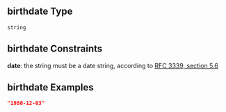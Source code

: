 ## birthdate Type

`string`

## birthdate Constraints

**date**: the string must be a date string, according to [RFC 3339, section 5.6](https://tools.ietf.org/html/rfc3339 "check the specification")

## birthdate Examples

```json
"1980-12-03"
```
